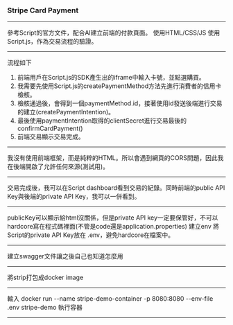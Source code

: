 ### Stripe Card Payment

---

參考Script的官方文件，配合AI建立前端的付款頁面。
使用HTML/CSS/JS
使用Script.js，作為交易流程的驗證。

---

流程如下
1. 前端用戶在Script.js的SDK產生出的iframe中輸入卡號，並點選購買。
2. 我需要先使用Script.js的createPaymentMethod方法先進行消費者的信用卡檢核。
3. 檢核通過後，會得到一個paymentMethod.id，接著使用id發送後端進行交易的建立(createPaymentIntention)。
4. 最後使用paymentIntention取得的clientSecret進行交易最後的confirmCardPayment()
5. 前端交易顯示交易完成。

---

我沒有使用前端框架，而是純粹的HTML。所以會遇到網頁的CORS問題，因此我在後端開啟了允許任何來源(測試用)。

---

交易完成後，我可以在Script dashboard看到交易的紀錄。同時前端的public API Key與後端的private API Key，我可以一併看到。

---

publicKey可以顯示給html沒關係，但是private API key一定要保管好，不可以hardcore寫在程式碼裡面(不管是code還是application.properties)
建立env
將Script的private API Key放在 .env，避免hardcore在檔案中。

---

建立swagger文件讓之後自己也知道怎麼用

---
將strip打包成docker image

---

輸入
docker run --name stripe-demo-container -p 8080:8080 --env-file .env stripe-demo
執行容器

---